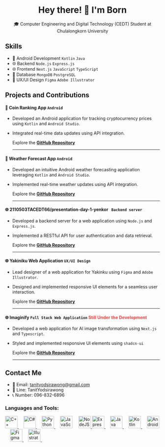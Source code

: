 <div align="center">

# Hey there! 👋 I'm Born

🎓 Computer Engineering and Digital Technology (CEDT) Student at Chulalongkorn University

</div>

## Skills

- 📱 Android Development `Kotlin` `Java`
- 🌐 Backend `Node.js` `Express.js`
- 🌐 Frontend `Next.js` `JavaScript` `TypeScript`
- 🔗 Database `MongoDB` `PostgreSQL`
- 🎨 UX/UI Design `Figma` `Adobe Illustrator`

## Projects and Contributions

#### **📱 Coin Ranking App `Android`**

- Developed an Android application for tracking cryptocurrency prices using `Kotlin` and `Android Studio`.
- Integrated real-time data updates using API integration.

  Explore the **[GitHub Repository ](https://github.com/XunFlowerrr/CoinRankingApp)**

  ---
  

#### **📱 Weather Forecast App `Android`**

- Developed an intuitive Android weather forecasting application leveraging `Kotlin` and `Android Studio`.
- Implemented real-time weather updates using API integration.

  Explore the **[GitHub Repository](https://github.com/XunFlowerrr/Weather-Forecast)**

  ---

#### **🌐 2110503TACEDT66/presentation-day-1-yenkor ` Backend server`**

- Developed a backend server for a web application using `Node.js` and `Express.js`.
- Implemented a RESTful API for user authentication and data retrieval.

  Explore the **[GitHub Repository](https://github.com/2110503TACEDT66/presentation-day-1-yenkor)**

  ---

#### **🌐 Yakiniku Web Application `UX/UI Design`**

- Lead designer of a web application for Yakinku using `Figma` and `Adobe Illustrator`.
- Designed and implemented responsive UI elements for a seamless user interaction.

  Explore the **[GitHub Repository](https://github.com/Taihenc/YAKINIKU)**

  ---
  

#### **🌐 Imaginify `Full Stack Web Application` <span style="color:#FF4040">Still Under the Development</span>**

- Developed a web application for AI image transformation using `Next.js` and `Typescript`.
- Styled and implemented responsive UI elements using `shadcn-ui`

  Explore the **[GitHub Repository](https://github.com/XunFlowerrr/Imaginify)**

  ---

## Contact Me

- 📧 Email: tanityodsirawong@gmail.com
- 📱 Line: TanitYodsirawong
- 📞 Number: 096-832-6896

<h3 align="left">Languages and Tools:</h3>
<p align="left">
    <a href="https://isocpp.org" target="_blank" rel="noreferrer">
        <img src="https://upload.wikimedia.org/wikipedia/commons/1/18/ISO_C%2B%2B_Logo.svg" alt="C++" width="40" height="40"/>
    </a>&nbsp;&nbsp;&nbsp;
    <a href="https://learn.microsoft.com/en-us/dotnet/csharp/tour-of-csharp/" target="_blank" rel="noreferrer">
        <img src="https://upload.wikimedia.org/wikipedia/commons/b/bd/Logo_C_sharp.svg" alt="C#" width="40" height="40"/>
    </a>&nbsp;&nbsp;&nbsp;
    <a href="https://www.python.org" target="_blank" rel="noreferrer">
        <img src="https://www.vectorlogo.zone/logos/python/python-icon.svg" alt="Python" width="40" height="40"/>
    </a>&nbsp;&nbsp;&nbsp;
    <a target="_blank" rel="noreferrer">
        <img src="https://upload.wikimedia.org/wikipedia/commons/9/99/Unofficial_JavaScript_logo_2.svg" alt="JavaScript" width="40" height="40"/>
    </a>&nbsp;&nbsp;&nbsp;
    <a href="https://nodejs.org/en" target="_blank" rel="noreferrer">
        <img src="https://upload.wikimedia.org/wikipedia/commons/d/d9/Node.js_logo.svg" alt="NodeJS" width="40" height="40"/>
    <a href="https://expressjs.com" target="_blank" rel="noreferrer">
        <img src="https://www.vectorlogo.zone/logos/expressjs/expressjs-icon.svg" alt="Express" width="40" height="40"/>
    </a>&nbsp;&nbsp;&nbsp;
    <a href="https://dev.java" target="_blank" rel="noreferrer">
        <img src="https://www.vectorlogo.zone/logos/java/java-icon.svg" alt="Java" width="40" height="40"/>
    </a>&nbsp;&nbsp;&nbsp;
    <a href="https://kotlinlang.org" target="_blank" rel="noreferrer">
        <img src="https://www.vectorlogo.zone/logos/kotlinlang/kotlinlang-icon.svg" alt="Kotlin" width="40" height="40"/>
    </a>&nbsp;&nbsp;&nbsp;
    <a href="https://developer.android.com" target="_blank" rel="noreferrer">
        <img src="https://upload.wikimedia.org/wikipedia/commons/9/95/Android_Studio_Icon_3.6.svg" alt="Android Studio" width="40" height="40"/>
    </a>&nbsp;&nbsp;&nbsp;
    <a href="https://www.figma.com" target="_blank" rel="noreferrer">
        <img src="https://www.vectorlogo.zone/logos/figma/figma-icon.svg" alt="Figma" width="40" height="40"/>
    </a>&nbsp;&nbsp;&nbsp;
    <a href="https://www.adobe.com/products/illustrator.html" target="_blank" rel="noreferrer">
        <img src="https://upload.wikimedia.org/wikipedia/commons/f/fb/Adobe_Illustrator_CC_icon.svg" alt="Illustrator" width="40" height="40"/>
    </a>&nbsp;&nbsp;&nbsp;

</p>
